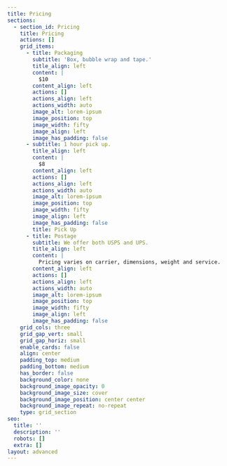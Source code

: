 ```yaml
---
title: Pricing
sections:
  - section_id: Pricing
    title: Pricing
    actions: []
    grid_items:
      - title: Packaging
        subtitle: 'Box, bubble wrap and tape.'
        title_align: left
        content: |
          $10
        content_align: left
        actions: []
        actions_align: left
        actions_width: auto
        image_alt: lorem-ipsum
        image_position: top
        image_width: fifty
        image_align: left
        image_has_padding: false
      - subtitle: 1 hour pick up.
        title_align: left
        content: |
          $8
        content_align: left
        actions: []
        actions_align: left
        actions_width: auto
        image_alt: lorem-ipsum
        image_position: top
        image_width: fifty
        image_align: left
        image_has_padding: false
        title: Pick Up
      - title: Postage
        subtitle: We offer both USPS and UPS.
        title_align: left
        content: |
          Pricing varies on carrier, dimensions, weight and service.
        content_align: left
        actions: []
        actions_align: left
        actions_width: auto
        image_alt: lorem-ipsum
        image_position: top
        image_width: fifty
        image_align: left
        image_has_padding: false
    grid_cols: three
    grid_gap_vert: small
    grid_gap_horiz: small
    enable_cards: false
    align: center
    padding_top: medium
    padding_bottom: medium
    has_border: false
    background_color: none
    background_image_opacity: 0
    background_image_size: cover
    background_image_position: center center
    background_image_repeat: no-repeat
    type: grid_section
seo:
  title: ''
  description: ''
  robots: []
  extra: []
layout: advanced
---
```

